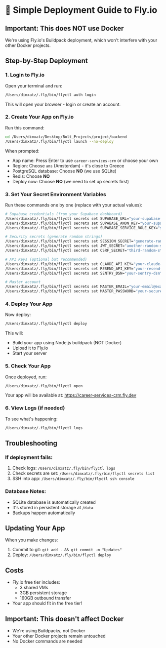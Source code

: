 # 🚀 Simple Deployment Guide to Fly.io

## Important: This does NOT use Docker
We're using Fly.io's Buildpack deployment, which won't interfere with your other Docker projects.

## Step-by-Step Deployment

### 1. Login to Fly.io
Open your terminal and run:
```bash
/Users/dimxatz/.fly/bin/flyctl auth login
```
This will open your browser - login or create an account.

### 2. Create Your App on Fly.io
Run this command:
```bash
cd /Users/dimxatz/Desktop/Bolt_Projects/project/backend
/Users/dimxatz/.fly/bin/flyctl launch --no-deploy
```

When prompted:
- App name: Press Enter to use `career-services-crm` or choose your own
- Region: Choose `ams` (Amsterdam) - it's close to Greece
- PostgreSQL database: Choose **NO** (we use SQLite)
- Redis: Choose **NO**
- Deploy now: Choose **NO** (we need to set up secrets first)

### 3. Set Your Secret Environment Variables
Run these commands one by one (replace with your actual values):

```bash
# Supabase credentials (from your Supabase dashboard)
/Users/dimxatz/.fly/bin/flyctl secrets set SUPABASE_URL="your-supabase-url"
/Users/dimxatz/.fly/bin/flyctl secrets set SUPABASE_ANON_KEY="your-supabase-anon-key"
/Users/dimxatz/.fly/bin/flyctl secrets set SUPABASE_SERVICE_ROLE_KEY="your-service-role-key"

# Security secrets (generate random strings)
/Users/dimxatz/.fly/bin/flyctl secrets set SESSION_SECRET="generate-random-string-here"
/Users/dimxatz/.fly/bin/flyctl secrets set JWT_SECRET="another-random-string-here"
/Users/dimxatz/.fly/bin/flyctl secrets set CSRF_SECRET="third-random-string-here"

# API Keys (optional but recommended)
/Users/dimxatz/.fly/bin/flyctl secrets set CLAUDE_API_KEY="your-claude-key"
/Users/dimxatz/.fly/bin/flyctl secrets set RESEND_API_KEY="your-resend-key"
/Users/dimxatz/.fly/bin/flyctl secrets set SENTRY_DSN="your-sentry-dsn"

# Master account
/Users/dimxatz/.fly/bin/flyctl secrets set MASTER_EMAIL="your-email@example.com"
/Users/dimxatz/.fly/bin/flyctl secrets set MASTER_PASSWORD="your-secure-password"
```

### 4. Deploy Your App
Now deploy:
```bash
/Users/dimxatz/.fly/bin/flyctl deploy
```

This will:
- Build your app using Node.js buildpack (NOT Docker)
- Upload it to Fly.io
- Start your server

### 5. Check Your App
Once deployed, run:
```bash
/Users/dimxatz/.fly/bin/flyctl open
```

Your app will be available at: https://career-services-crm.fly.dev

### 6. View Logs (if needed)
To see what's happening:
```bash
/Users/dimxatz/.fly/bin/flyctl logs
```

## Troubleshooting

### If deployment fails:
1. Check logs: `/Users/dimxatz/.fly/bin/flyctl logs`
2. Check secrets are set: `/Users/dimxatz/.fly/bin/flyctl secrets list`
3. SSH into app: `/Users/dimxatz/.fly/bin/flyctl ssh console`

### Database Notes:
- SQLite database is automatically created
- It's stored in persistent storage at `/data`
- Backups happen automatically

## Updating Your App

When you make changes:
1. Commit to git: `git add . && git commit -m "Updates"`
2. Deploy: `/Users/dimxatz/.fly/bin/flyctl deploy`

## Costs
- Fly.io free tier includes:
  - 3 shared VMs
  - 3GB persistent storage
  - 160GB outbound transfer
- Your app should fit in the free tier!

## Important: This doesn't affect Docker
- We're using Buildpacks, not Docker
- Your other Docker projects remain untouched
- No Docker commands are needed